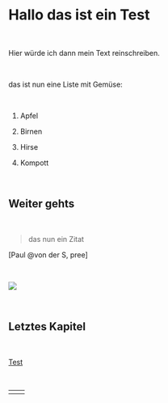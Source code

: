 Hallo das ist ein Test
======================

 

Hier würde ich dann mein Text reinschreiben.

 

das ist nun eine Liste mit Gemüse:

 

1.  Apfel

2.  Birnen

3.  Hirse

4.  Kompott

 

Weiter gehts
------------

 

>   das nun ein Zitat

[Paul @von der S, pree]

 

![](flatout/148471_160583907310682_4192983_n.jpg)

 

Letztes Kapitel
---------------

 

[Test](www.test.de)

 

|   |   |
|---|---|
|   |   |

